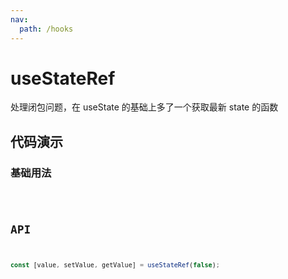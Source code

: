 ```yaml
---
nav:
  path: /hooks
---
```


# useStateRef

处理闭包问题，在 useState 的基础上多了一个获取最新 state 的函数

## 代码演示

### 基础用法

<code src="./demo/demo1.tsx" />

## API

```typescript
const [value, setValue, getValue] = useStateRef(false);
```
